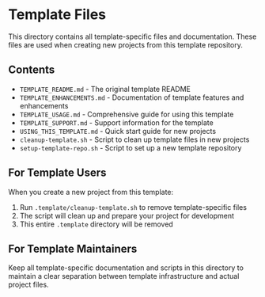 # Template Files

This directory contains all template-specific files and documentation. These files are used when creating new projects from this template repository.

## Contents

- `TEMPLATE_README.md` - The original template README
- `TEMPLATE_ENHANCEMENTS.md` - Documentation of template features and enhancements
- `TEMPLATE_USAGE.md` - Comprehensive guide for using this template
- `TEMPLATE_SUPPORT.md` - Support information for the template
- `USING_THIS_TEMPLATE.md` - Quick start guide for new projects
- `cleanup-template.sh` - Script to clean up template files in new projects
- `setup-template-repo.sh` - Script to set up a new template repository

## For Template Users

When you create a new project from this template:

1. Run `.template/cleanup-template.sh` to remove template-specific files
2. The script will clean up and prepare your project for development
3. This entire `.template` directory will be removed

## For Template Maintainers

Keep all template-specific documentation and scripts in this directory to maintain a clear separation between template infrastructure and actual project files.